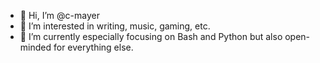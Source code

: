 - 👋 Hi, I’m @c-mayer
- 👀 I’m interested in writing, music, gaming, etc.
- 🌱 I’m currently especially focusing on Bash and Python but also open-minded for everything else.

<!---
c-mayer/c-mayer is a ✨ special ✨ repository because its `README.md` (this file) appears on your GitHub profile.
You can click the Preview link to take a look at your changes.
--->
